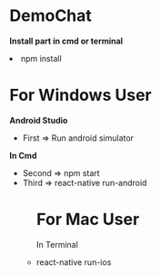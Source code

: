 # DemoChat
<strong>Install part in cmd or terminal</strong>
<li>npm install</li>

# For Windows User
<strong>
Android Studio
</strong>
<ul>
<li>First => Run android simulator</li>
</ul>
<strong>
In Cmd
</strong>
<ul>
<li>Second => npm start</li>
<li>Third => react-native run-android</li>
<ul>

# For Mac User

In Terminal

<li>react-native run-ios</li>
